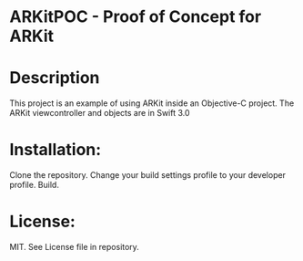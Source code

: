 # ARKitPOC - Proof of Concept for ARKit


# Description
This project is an example of using ARKit inside an Objective-C project.  The ARKit viewcontroller and objects are in Swift 3.0

# Installation: 
Clone the repository.  Change your build settings profile to your developer profile.  Build.


# License: 
MIT. See License file in repository.  
